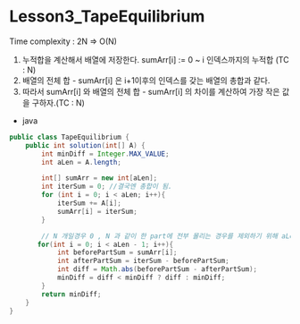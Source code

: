 # Lesson3_TapeEquilibrium

Time complexity  : 2N  =>  O(N)

1. 누적합을 계산해서 배열에 저장한다.  sumArr[i] := 0 ~ i 인덱스까지의 누적합 (TC : N)
2. 배열의 전체 합 - sumArr[i] 은  i+1이후의 인덱스를 갖는 배열의 총합과 같다.
3. 따라서 sumArr[i] 와 배열의 전체 합 - sumArr[i] 의 차이를 계산하여 가장 작은 값을 구하자.(TC : N)


- java

```java
public class TapeEquilibrium {
    public int solution(int[] A) {
        int minDiff = Integer.MAX_VALUE;
        int aLen = A.length;

        int[] sumArr = new int[aLen];
        int iterSum = 0; //결국엔 총합이 됨.
        for (int i = 0; i < aLen; i++){
            iterSum += A[i];
            sumArr[i] = iterSum;
        }

        // N 개일경우 0 , N 과 같이 한 part에 전부 몰리는 경우를 제외하기 위해 aLen -1는 제외한다.
       for(int i = 0; i < aLen - 1; i++){
            int beforePartSum = sumArr[i];
            int afterPartSum = iterSum - beforePartSum;
            int diff = Math.abs(beforePartSum - afterPartSum);
            minDiff = diff < minDiff ? diff : minDiff;
        }
        return minDiff;
    }
}
```

